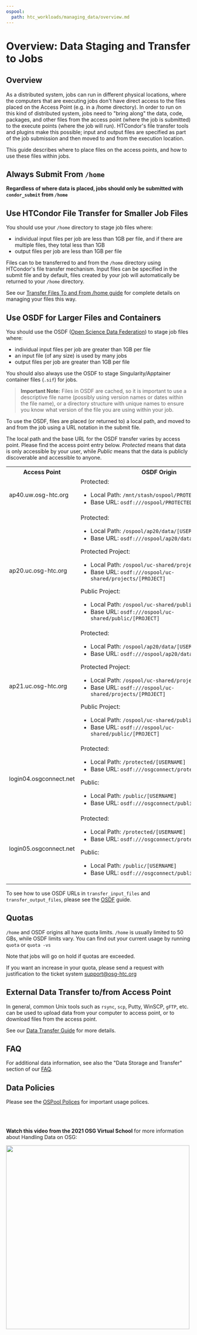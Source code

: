 ```yaml
---
ospool:
  path: htc_workloads/managing_data/overview.md
---
```


# Overview: Data Staging and Transfer to Jobs 

## Overview

As a distributed system, jobs can run in different
physical locations, where the computers that are executing jobs don't
have direct access to the files placed on the Access Point (e.g. in a
/home directory). In order to run on this
kind of distributed system, jobs need to "bring along" the data, code,
packages, and other files from the access point (where the job is
submitted) to the execute points (where the job will run).
HTCondor's file transfer tools and plugins make this possible; input and
output files are specified as part of the job submission and then moved
to and from the execution location.

This guide describes where to place files on the access
points, and how to use these files within jobs.

## Always Submit From `/home`

**Regardless of where data is placed, jobs should only be submitted with `condor_submit` from `/home`**

## Use HTCondor File Transfer for Smaller Job Files

You should use your `/home` directory to stage job files where:

  * individual input files per job are less than 1GB per file, and if there 
    are multiple files, they total less than 1GB
  * output files per job are less than 1GB per file

Files can to be transferred to and from the `/home` directory
using HTCondor's file transfer mechanism.  Input files can be 
specified in the submit file and by default, 
files created by your job will automatically be returned
to your `/home` directory. 

See our [Transfer Files To and From /home guide](../file-transfer-via-htcondor/)
for complete details on managing your files this way. 

## Use OSDF for Larger Files and Containers

You should use the OSDF ([Open Science Data Federation](https://osg-htc.org/services/osdf.html))
to stage job files where:

  * individual input files per job are greater than 1GB per file
  * an input file (of any size) is used by many jobs
  * output files per job are greater than 1GB per file

You should also always use the OSDF to stage Singularity/Apptainer container 
files (`.sif`) for jobs. 

> **Important Note:**
> Files in OSDF are cached, so it is important to use a
> descriptive file name (possibly using version names or dates within the file name), or
> a directory structure with unique names to
> ensure you know what version of the file you are using within your job.

To use the OSDF, files are placed (or returned to) a local path, and moved to 
and from the job using a URL notation in the submit file. 

The local path and the base URL for the OSDF transfer varies by access point.
Please find the access point entry below. *Protected* means that data is
only accessible by your user, while *Public* means that the data is 
publicly discoverable and accessible to anyone.

<table>
<tr>
  <th>Access Point</th>
  <th>OSDF Origin</th>
</tr>
<tr>
  <td>ap40.uw.osg-htc.org</td>
  <td>Protected:
      <ul>
        <li><nobr>Local Path: <code>/mnt/stash/ospool/PROTECTED/[USERNAME]</code></nobr></li>
        <li><nobr>Base URL: <code>osdf:///ospool/PROTECTED/[USERNAME]</code></nobr></li>
      </ul>
  <td>
</tr>
<tr>
  <td>ap20.uc.osg-htc.org</td>
  <td>Protected:
      <ul>
        <li><nobr>Local Path: <code>/ospool/ap20/data/[USERNAME]</code></nobr></li>
        <li><nobr>Base URL: <code>osdf:///ospool/ap20/data/[USERNAME]</code></nobr></li>
      </ul>
      Protected Project:
      <ul>
        <li><nobr>Local Path: <code>/ospool/uc-shared/projects/[PROJECT]</code></nobr></li>
        <li><nobr>Base URL: <code>osdf:///ospool/uc-shared/projects/[PROJECT]</code></nobr></li>
      </ul>
      Public Project:
      <ul>
        <li><nobr>Local Path: <code>/ospool/uc-shared/public/[PROJECT]</code></nobr></li>
        <li><nobr>Base URL: <code>osdf:///ospool/uc-shared/public/[PROJECT]</code></nobr></li>
      </ul>
  <td>
</tr>
<tr>
  <td>ap21.uc.osg-htc.org</td>
  <td>Protected:
      <ul>
        <li><nobr>Local Path: <code>/ospool/ap20/data/[USERNAME]</code></nobr></li>
        <li><nobr>Base URL: <code>osdf:///ospool/ap20/data/[USERNAME]</code></nobr></li>
      </ul>
      Protected Project:
      <ul>
        <li><nobr>Local Path: <code>/ospool/uc-shared/projects/[PROJECT]</code></nobr></li>
        <li><nobr>Base URL: <code>osdf:///ospool/uc-shared/projects/[PROJECT]</code></nobr></li>
      </ul>
      Public Project:
      <ul>
        <li><nobr>Local Path: <code>/ospool/uc-shared/public/[PROJECT]</code></nobr></li>
        <li><nobr>Base URL: <code>osdf:///ospool/uc-shared/public/[PROJECT]</code></nobr></li>
      </ul>
  <td>
</tr>
<tr>
  <td>login04.osgconnect.net</td>
  <td>Protected:
      <ul>
        <li><nobr>Local Path: <code>/protected/[USERNAME]</code></nobr></li>
        <li><nobr>Base URL: <code>osdf:///osgconnect/protected/[USERNAME]</code></nobr></li>
      </ul>
      Public:
      <ul>
        <li><nobr>Local Path: <code>/public/[USERNAME]</code></nobr></li>
        <li><nobr>Base URL: <code>osdf:///osgconnect/public/[USERNAME]</code></nobr></li>
      </ul>
  </td>
</tr>
<tr>
  <td>login05.osgconnect.net</td>
  <td>Protected:
      <ul>
        <li><nobr>Local Path: <code>/protected/[USERNAME]</code></nobr></li>
        <li><nobr>Base URL: <code>osdf:///osgconnect/protected/[USERNAME]</code></nobr></li>
      </ul>
      Public:
      <ul>
        <li><nobr>Local Path: <code>/public/[USERNAME]</code></nobr></li>
        <li><nobr>Base URL: <code>osdf:///osgconnect/public/[USERNAME]</code></nobr></li>
      </ul>
  </td>
</tr>
</table>

To see how to use OSDF URLs in `transfer_input_files` and
`transfer_output_files`, please see the [OSDF](../osdf) guide.


## Quotas

`/home` and OSDF origins all have quota limits. `/home` is usually
limited to 50 GBs, while OSDF limits vary. You can find out your current
usage by running `quota` or `quota -vs`

Note that jobs will go on hold if quotas are exceeded.

If you want an increase in your quota, please send a request with
justification to the ticket system [support@osg-htc.org](mailto:support@osg-htc.org)


## External Data Transfer to/from Access Point

In general, common Unix tools such as `rsync`, `scp`, Putty, WinSCP,
`gFTP`, etc. can be used to upload data from your computer to access
point, or to download files from the access point.

See our [Data Transfer Guide](../scp) for more details. 


## FAQ

For additional data information, see also the "Data Storage and Transfer" section of 
our [FAQ](../../../overview/references/frequently-asked-questions/#data-storage-and-transfer). 


## Data Policies

Please see the [OSPool Polices](../../../overview/references/policy/) for important
usage polices.


<br> 
<br>

**Watch this video from the 2021 OSG Virtual School** for more information about Handling Data on OSG:

[<img src="https://raw.githubusercontent.com/OSGConnect/connectbook/master/images/Handling_Data_Video_Thumbnail.png" width="500">](https://www.youtube.com/embed/YBGWycYZRD4)


